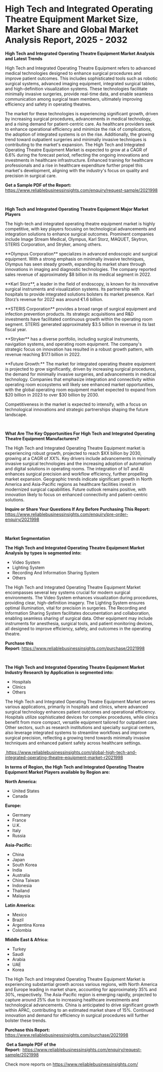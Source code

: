 <p><h1>High Tech and Integrated Operating Theatre Equipment Market Size, Market Share and Global Market Analysis Report, 2025 - 2032</h1></p><p><strong>High Tech and Integrated Operating Theatre Equipment Market Analysis and Latest Trends</strong></p>
<p><p>High Tech and Integrated Operating Theatre Equipment refers to advanced medical technologies designed to enhance surgical procedures and improve patient outcomes. This includes sophisticated tools such as robotic surgical systems, advanced imaging equipment, integrated surgical tables, and high-definition visualization systems. These technologies facilitate minimally invasive surgeries, provide real-time data, and enable seamless communication among surgical team members, ultimately improving efficiency and safety in operating theatres.</p><p>The market for these technologies is experiencing significant growth, driven by increasing surgical procedures, advancements in medical technology, and a rising demand for patient-centric care. As healthcare providers seek to enhance operational efficiency and minimize the risk of complications, the adoption of integrated systems is on the rise. Additionally, the growing trend toward outpatient surgeries and minimally invasive techniques is contributing to the market's expansion. The High Tech and Integrated Operating Theatre Equipment Market is expected to grow at a CAGR of 6.6% during the forecast period, reflecting the ongoing innovations and investments in healthcare infrastructure. Enhanced training for healthcare professionals and a rise in healthcare expenditure further propel this market's development, aligning with the industry's focus on quality and precision in surgical care.</p></p>
<p><strong>Get a Sample PDF of the Report:&nbsp;</strong> <a href="https://www.reliablebusinessinsights.com/enquiry/request-sample/2021998?utm_campaign=2247&utm_medium=2&utm_source=Github&utm_content=ia&utm_term=29032025&utm_id=high-tech-and-integrated-operating-theatre-equipment">https://www.reliablebusinessinsights.com/enquiry/request-sample/2021998</a></p>
<p>&nbsp;</p>
<p><strong>High Tech and Integrated Operating Theatre Equipment Major Market Players</strong></p>
<p><p>The high-tech and integrated operating theatre equipment market is highly competitive, with key players focusing on technological advancements and integration solutions to enhance surgical outcomes. Prominent companies include Image Stream Medical, Olympus, Karl Storz, MAQUET, Skytron, STERIS Corporation, and Stryker, among others.</p><p>**Olympus Corporation** specializes in advanced endoscopic and surgical equipment. With a strong emphasis on minimally invasive techniques, Olympus has seen steady growth, expanding its market share through innovations in imaging and diagnostic technologies. The company reported sales revenue of approximately $8 billion in its medical segment in 2022.</p><p>**Karl Storz**, a leader in the field of endoscopy, is known for its innovative surgical instruments and visualization systems. Its partnership with hospitals to provide integrated solutions bolsters its market presence. Karl Storz’s revenue for 2022 was around €1.6 billion.</p><p>**STERIS Corporation** provides a broad range of surgical equipment and infection prevention products. Its strategic acquisitions and R&D investments have facilitated continuous growth within the operating room segment. STERIS generated approximately $3.5 billion in revenue in its last fiscal year.</p><p>**Stryker** has a diverse portfolio, including surgical instruments, navigation systems, and operating room equipment. The company's strategic focus on innovation has resulted in a robust growth pattern, with revenue reaching $17.1 billion in 2022.</p><p>**Future Growth:** The market for integrated operating theatre equipment is projected to grow significantly, driven by increasing surgical procedures, the demand for minimally invasive surgeries, and advancements in medical technology. Companies that emphasize integration and connectivity within operating room ecosystems will likely see enhanced market opportunities, with the global operating room equipment market expected to expand from $20 billion in 2023 to over $30 billion by 2030. </p><p>Competitiveness in the market is expected to intensify, with a focus on technological innovations and strategic partnerships shaping the future landscape.</p></p>
<p>&nbsp;</p>
<p><strong>What Are The Key Opportunities For High Tech and Integrated Operating Theatre Equipment Manufacturers?</strong></p>
<p><p>The High Tech and Integrated Operating Theatre Equipment market is experiencing robust growth, projected to reach $XX billion by 2030, growing at a CAGR of XX%. Key drivers include advancements in minimally invasive surgical technologies and the increasing adoption of automation and digital solutions in operating rooms. The integration of IoT and AI enhances surgical precision and workflow efficiency, further propelling market expansion. Geographic trends indicate significant growth in North America and Asia-Pacific regions as healthcare facilities invest in modernized surgical capabilities. Future outlook remains positive, with innovation likely to focus on enhanced connectivity and patient-centric solutions.</p></p>
<p><strong>Inquire or Share Your Questions If Any Before Purchasing This Report:</strong> <a href="https://www.reliablebusinessinsights.com/enquiry/pre-order-enquiry/2021998?utm_campaign=2247&utm_medium=2&utm_source=Github&utm_content=ia&utm_term=29032025&utm_id=high-tech-and-integrated-operating-theatre-equipment">https://www.reliablebusinessinsights.com/enquiry/pre-order-enquiry/2021998</a></p>
<p>&nbsp;</p>
<p><strong>Market Segmentation</strong></p>
<p><strong>The High Tech and Integrated Operating Theatre Equipment Market Analysis by types is segmented into:</strong></p>
<p><ul><li>Video System</li><li>Lighting System</li><li>Recording And Information Sharing System</li><li>Others</li></ul></p>
<p><p>The High Tech and Integrated Operating Theatre Equipment Market encompasses several key systems crucial for modern surgical environments. The Video System enhances visualization during procedures, providing clear, high-definition imagery. The Lighting System ensures optimal illumination, vital for precision in surgeries. The Recording and Information Sharing System facilitates documentation and collaboration, enabling seamless sharing of surgical data. Other equipment may include instruments for anesthesia, surgical tools, and patient monitoring devices, all designed to improve efficiency, safety, and outcomes in the operating theatre.</p></p>
<p><strong>Purchase this Report:&nbsp;</strong><a href="https://www.reliablebusinessinsights.com/purchase/2021998?utm_campaign=2247&utm_medium=2&utm_source=Github&utm_content=ia&utm_term=29032025&utm_id=high-tech-and-integrated-operating-theatre-equipment">https://www.reliablebusinessinsights.com/purchase/2021998</a></p>
<p>&nbsp;</p>
<p><strong>The High Tech and Integrated Operating Theatre Equipment Market Industry Research by Application is segmented into:</strong></p>
<p><ul><li>Hospitals</li><li>Clinics</li><li>Others</li></ul></p>
<p><p>The High Tech and Integrated Operating Theatre Equipment Market serves various applications, primarily in hospitals and clinics, where advanced surgical technology enhances patient outcomes and operational efficiency. Hospitals utilize sophisticated devices for complex procedures, while clinics benefit from more compact, versatile equipment tailored for outpatient care. Other sectors, such as research institutions and specialty surgical centers, also leverage integrated systems to streamline workflows and improve surgical precision, reflecting a growing trend towards minimally invasive techniques and enhanced patient safety across healthcare settings.</p></p>
<p><a href="https://www.reliablebusinessinsights.com/global-high-tech-and-integrated-operating-theatre-equipment-market-r2021998?utm_campaign=2247&utm_medium=2&utm_source=Github&utm_content=ia&utm_term=29032025&utm_id=high-tech-and-integrated-operating-theatre-equipment">&nbsp;https://www.reliablebusinessinsights.com/global-high-tech-and-integrated-operating-theatre-equipment-market-r2021998</a></p>
<p><strong>In terms of Region, the High Tech and Integrated Operating Theatre Equipment Market Players available by Region are:</strong></p>
<p>
    <p> <strong> North America: </strong>
        <ul>
            <li>United States</li>
            <li>Canada</li>
        </ul>
        </p> 
    <p> <strong> Europe: </strong>
        <ul>
            <li>Germany</li>
            <li>France</li>
            <li>U.K.</li>
            <li>Italy</li>
            <li>Russia</li>
        </ul>
        </p> 
    <p> <strong> Asia-Pacific: </strong>
        <ul>
            <li>China</li>
            <li>Japan</li>
            <li>South Korea</li>
            <li>India</li>
            <li>Australia</li>
            <li>China Taiwan</li>
            <li>Indonesia</li>
            <li>Thailand</li>
            <li>Malaysia</li>
        </ul>
        </p> 
    <p> <strong> Latin America: </strong>
        <ul>
            <li>Mexico</li>
            <li>Brazil</li>
            <li>Argentina Korea</li>
            <li>Colombia</li>
        </ul>
        </p> 
    <p> <strong> Middle East & Africa: </strong>
        <ul>
            <li>Turkey</li>
            <li>Saudi</li>
            <li>Arabia</li>
            <li>UAE</li>
            <li>Korea</li>
        </ul>
    </p>
    </p>
<p><p>The High Tech and Integrated Operating Theatre Equipment Market is experiencing substantial growth across various regions, with North America and Europe leading in market share, accounting for approximately 35% and 30%, respectively. The Asia-Pacific region is emerging rapidly, projected to capture around 25% due to increasing healthcare investments and technological advancements. China is anticipated to drive significant growth within APAC, contributing to an estimated market share of 15%. Continued innovation and demand for efficiency in surgical procedures will further bolster these trends.</p></p>
<p><strong>Purchase this Report: </strong><a href="https://www.reliablebusinessinsights.com/purchase/2021998?utm_campaign=2247&utm_medium=2&utm_source=Github&utm_content=ia&utm_term=29032025&utm_id=high-tech-and-integrated-operating-theatre-equipment">https://www.reliablebusinessinsights.com/purchase/2021998</a></p>
<p>&nbsp;<strong>Get a Sample PDF of the Report:&nbsp;&nbsp;</strong><a href="https://www.reliablebusinessinsights.com/enquiry/request-sample/2021998?utm_campaign=2247&utm_medium=2&utm_source=Github&utm_content=ia&utm_term=29032025&utm_id=high-tech-and-integrated-operating-theatre-equipment">https://www.reliablebusinessinsights.com/enquiry/request-sample/2021998</a></p>
<p><strong></strong></p>
<p>Check more reports on <a href="https://www.reliablebusinessinsights.com/?utm_campaign=2247&utm_medium=2&utm_source=Github&utm_content=ia&utm_term=29032025&utm_id=high-tech-and-integrated-operating-theatre-equipment">https://www.reliablebusinessinsights.com/</a></p>